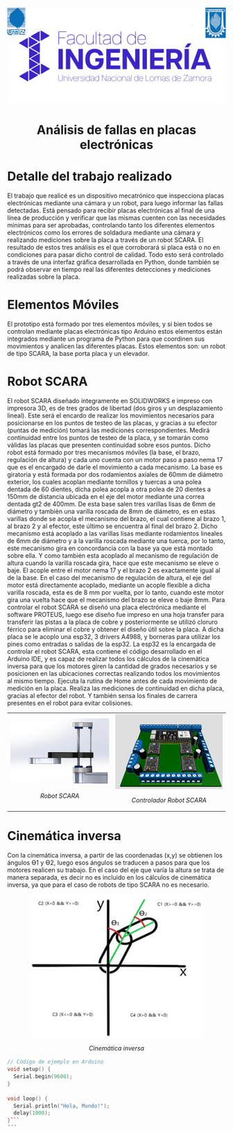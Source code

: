 
![Descripción de la imagen](Imagenes/7_Unlz_logo.jpg)


<h1 align="center">Análisis de fallas en placas electrónicas</h1>


# Detalle del trabajo realizado

El trabajo que realicé es un dispositivo mecatrónico que inspecciona placas electrónicas mediante una cámara y un robot, para luego informar las fallas detectadas. Está pensado para recibir placas electrónicas al final de una línea de producción y verificar que las mismas cuenten con las necesidades mínimas para ser aprobadas, controlando tanto los diferentes elementos electrónicos como los errores de soldadura mediante una cámara y realizando mediciones sobre la placa a través de un robot SCARA. El resultado de estos tres análisis es el que corroborará si placa está o no en condiciones para pasar dicho control de calidad. Todo esto será controlado a través de una interfaz gráfica desarrollada en Python, donde también se podrá observar en tiempo real las diferentes detecciones y mediciones realizadas sobre la placa. 

# Elementos Móviles
El prototipo está formado por tres elementos móviles, y si bien todos se controlan mediante placas electrónicas tipo Arduino estos elementos están integrados mediante un programa de Python para que coordinen sus movimientos y analicen las diferentes placas. Estos elementos son: un robot de tipo SCARA, la base porta placa y un elevador.
# Robot SCARA
El robot SCARA diseñado íntegramente en SOLIDWORKS e impreso con impresora 3D, es de tres grados de libertad (dos giros y un desplazamiento lineal). Este será el encardo de realizar los movimientos necesarios para posicionarse en los puntos de testeo de las placas, y gracias a su efector (puntas de medición) tomará las mediciones correspondientes. Medirá continuidad entre los puntos de testeo de la placa, y se tomarán como válidas las placas que presenten continuidad sobre esos puntos. 
Dicho robot está formado por tres mecanismos móviles (la base, el brazo, regulación de altura) y cada uno cuenta con un motor paso a paso nema 17 que es el encargado de darle el movimiento a cada mecanismo. La base es giratoria y está formada por dos rodamientos axiales de 60mm de diámetro exterior, los cuales acoplan mediante tornillos y tuercas a una polea dentada de 60 dientes, dicha polea acopla a otra polea de 20 dientes a 150mm de distancia ubicada en el eje del motor mediante una correa dentada gt2 de 400mm. De esta base salen tres varillas lisas de 6mm de diámetro y también una varilla roscada de 8mm de diámetro, es en estas varillas donde se acopla el mecanismo del brazo, el cual contiene al brazo 1, al brazo 2 y al efector, este último se encuentra al final del brazo 2. Dicho mecanismo está acoplado a las varillas lisas mediante rodamientos lineales de 6mm de diámetro y a la varilla roscada mediante una tuerca, por lo tanto, este mecanismo gira en concordancia con la base ya que está montado sobre ella. Y como también esta acoplado al mecanismo de regulación de altura cuando la varilla roscada gira, hace que este mecanismo se eleve o baje. El acople entre el motor nema 17 y el brazo 2 es exactamente igual al de la base. En el caso del mecanismo de regulación de altura, el eje del motor está directamente acoplado, mediante un acople flexible a dicha varilla roscada, esta es de 8 mm por vuelta, por lo tanto, cuando este motor gira una vuelta hace que el mecanismo del brazo se eleve o baje 8mm.
Para controlar el robot SCARA se diseñó una placa electrónica mediante el software PROTEUS, luego ese diseño fue impreso en una hoja transfer para transferir las pistas a la placa de cobre y posteriormente se utilizó cloruro férrico para eliminar el cobre y obtener el diseño útil sobre la placa. A dicha placa se le acoplo una esp32, 3 drivers A4988, y borneras para utilizar los pines como entradas o salidas de la esp32. 
La esp32 es la encargada de controlar el robot SCARA, esta contiene el código desarrollado en el Arduino IDE, y es capaz de realizar todos los cálculos de la cinemática inversa para que los motores giren la cantidad de grados necesarios y se posicionen en las ubicaciones correctas realizando todos los movimientos al mismo tiempo. Ejecuta la rutina de Home antes de cada movimiento de medición en la placa. Realiza las mediciones de continuidad en dicha placa, gracias al efector del robot. Y también sensa los finales de carrera presentes en el robot para evitar colisiones.



<table>
  <tr>
    <td style="text-align: center;">
      <img src="Imagenes/1_Scara_proyecto.jpg" alt="Descripción de la imagen 1" width="500">
      <p style="text-align: center;"><em>Robot SCARA</em></p>
    </td>
    <td style="text-align: center;">
      <img src="Imagenes/2_PCB_proyecto.png" alt="Descripción de la imagen 2" width="500">
      <p style="text-align: center;"><em>Controlador Robot SCARA</em></p>
    </td>
  </tr>
</table>


# Cinemática inversa
Con la cinemática inversa, a partir de las coordenadas (x,y) se obtienen los ángulos Ɵ1 y Ɵ2, luego esos ángulos se traducen a pasos para que los motores realicen su trabajo. En el caso del eje que varía la altura se trata de manera separada, es decir no es incluido en los cálculos de cinemática inversa, ya que para el caso de robots de tipo SCARA no es necesario. 

<p align="center">
  <img src="Imagenes/3_Cinematica inversa.jpg" alt="Descripción de la imagen" width="400">
</p>
<p align="center"><em>Cinemática inversa</em></p>



```cpp
// Código de ejemplo en Arduino
void setup() {
  Serial.begin(9600);
}

void loop() {
  Serial.println("Hola, Mundo!");
  delay(1000);
}```
´´´
